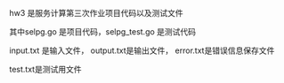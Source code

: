hw3 是服务计算第三次作业项目代码以及测试文件

其中selpg.go 是项目代码，selpg_test.go 是测试代码

input.txt 是输入文件， output.txt是输出文件， error.txt是错误信息保存文件

test.txt是测试用文件
